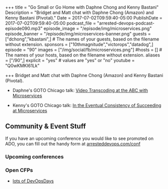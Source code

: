 +++
title = "Go Small or Go Home with Daphne Chong and Kenny Bastani"
Description = "Bridget and Matt chat with Daphne Chong (Amazon) and Kenny Bastani (Pivotal)."
Date = 2017-07-02T09:59:40-05:00
PublishDate = 2017-07-02T09:59:40-05:00
podcast_file = "arrested-devops-podcast-episode090.mp3"
episode_image = "/episode/img/microservices.png"
episode_banner = "/episode/img/microservices-banner.png"
guests = ["dchong","kbastani",] # The names of your guests, based on the filename without extension.
sponsors = ["10thmagnitude","victorops","datadog",]
episode = "90"
images = ["/img/social/fb/microservices.png"]
#hosts = [] # The names of your hosts, based on the filename without extension.
aliases = ["/90",]
explicit = "yes" # values are "yes" or "no"
youtube = "Q0wKMKI61Lk"

+++
Bridget and Matt chat with Daphne Chong (Amazon) and Kenny Bastani (Pivotal).

* Daphne's GOTO Chicago talk: [Video Transcoding at the ABC with Microservices](https://gotochgo.com/2017/sessions/81)

* Kenny's GOTO Chicago talk:  [In the Eventual Consistency of Succeeding at Microservices](https://gotochgo.com/2017/sessions/60)


## Community & Event Stuff

If you have an upcoming conference you would like to see promoted on ADO, you can fill out the handy form at [arresteddevops.com/conf](https://arresteddevops.com/conf)

### Upcoming conferences

### Open CFPs

* [lots of DevOpsDays](https://devopsdays.org/speaking)
